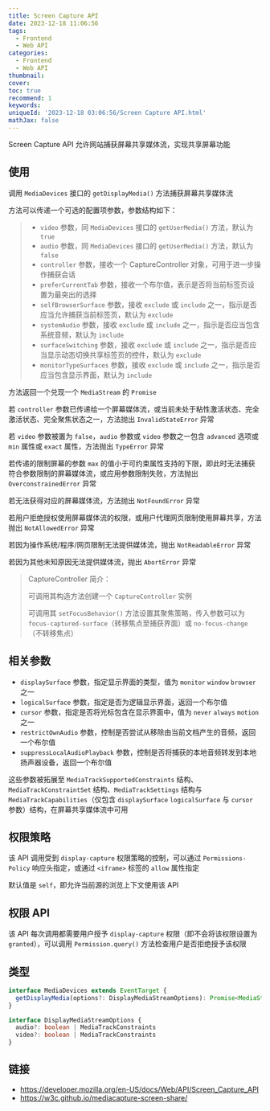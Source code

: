 ```yaml
---
title: Screen Capture API
date: 2023-12-18 11:06:56
tags:
  - Frontend
  - Web API
categories:
  - Frontend
  - Web API
thumbnail:
cover:
toc: true
recommend: 1
keywords:
uniqueId: '2023-12-18 03:06:56/Screen Capture API.html'
mathJax: false
---
```


Screen Capture API 允许网站捕获屏幕共享媒体流，实现共享屏幕功能

## 使用

调用 `MediaDevices` 接口的 `getDisplayMedia()` 方法捕获屏幕共享媒体流

方法可以传递一个可选的配置项参数，参数结构如下：

> * `video` 参数，同 `MediaDevices` 接口的 `getUserMedia()` 方法，默认为 `true`
> * `audio` 参数，同 `MediaDevices` 接口的 `getUserMedia()` 方法，默认为 `false`
> * `controller` 参数，接收一个 CaptureController 对象，可用于进一步操作捕获会话
> * `preferCurrentTab` 参数，接收一个布尔值，表示是否将当前标签页设置为最突出的选择
> * `selfBrowserSurface` 参数，接收 `exclude` 或 `include` 之一，指示是否应当允许捕获当前标签页，默认为 `exclude`
> * `systemAudio` 参数，接收 `exclude` 或 `include` 之一，指示是否应当包含系统音频，默认为 `include`
> * `surfaceSwitching` 参数，接收 `exclude` 或 `include` 之一，指示是否应当显示动态切换共享标签页的控件，默认为 `exclude`
> * `monitorTypeSurfaces` 参数，接收 `exclude` 或 `include` 之一，指示是否应当包含显示界面，默认为 `include`

方法返回一个兑现一个 `MediaStream` 的 `Promise`

若 `controller` 参数已传递给一个屏幕媒体流，或当前未处于粘性激活状态、完全激活状态、完全聚焦状态之一，方法抛出 `InvalidStateError` 异常

若 `video` 参数被置为 `false`，`audio` 参数或 `video` 参数之一包含 `advanced` 选项或 `min` 属性或 `exact` 属性，方法抛出 `TypeError` 异常

若传递的限制屏幕的参数 `max` 的值小于可约束属性支持的下限，即此时无法捕获符合参数限制的屏幕媒体流，或应用参数限制失败，方法抛出 `OverconstrainedError` 异常

若无法获得对应的屏幕媒体流，方法抛出 `NotFoundError` 异常

若用户拒绝授权使用屏幕媒体流的权限，或用户代理网页限制使用屏幕共享，方法抛出 `NotAllowedError` 异常

若因为操作系统/程序/网页限制无法提供媒体流，抛出 `NotReadableError` 异常

若因为其他未知原因无法提供媒体流，抛出 `AbortError` 异常

> CaptureController 简介：
>
> 可调用其构造方法创建一个 `CaptureController` 实例
>
> 可调用其 `setFocusBehavior()` 方法设置其聚焦策略，传入参数可以为 `focus-captured-surface`（转移焦点至捕获界面）或 `no-focus-change`（不转移焦点）

## 相关参数

* `displaySurface` 参数，指定显示界面的类型，值为 `monitor` `window` `browser` 之一
* `logicalSurface` 参数，指定是否为逻辑显示界面，返回一个布尔值
* `cursor` 参数，指定是否将光标包含在显示界面中，值为 `never` `always` `motion` 之一
* `restrictOwnAudio` 参数，控制是否尝试从移除由当前文档产生的音频，返回一个布尔值
* `suppressLocalAudioPlayback` 参数，控制是否将捕获的本地音频转发到本地扬声器设备，返回一个布尔值

这些参数被拓展至 `MediaTrackSupportedConstraints` 结构、`MediaTrackConstraintSet` 结构、`MediaTrackSettings` 结构与 `MediaTrackCapabilities`（仅包含 `displaySurface` `logicalSurface` 与 `cursor` 参数）结构，在屏幕共享媒体流中可用

## 权限策略

该 API 调用受到 `display-capture` 权限策略的控制，可以通过 `Permissions-Policy` 响应头指定，或通过 `<iframe>` 标签的 `allow` 属性指定

默认值是 `self`，即允许当前源的浏览上下文使用该 API

## 权限 API

该 API 每次调用都需要用户授予 `display-capture` 权限（即不会将该权限设置为 `granted`），可以调用 `Permission.query()` 方法检查用户是否拒绝授予该权限

## 类型

```ts
interface MediaDevices extends EventTarget {
  getDisplayMedia(options?: DisplayMediaStreamOptions): Promise<MediaStream>
}

interface DisplayMediaStreamOptions {
  audio?: boolean | MediaTrackConstraints
  video?: boolean | MediaTrackConstraints
}
```

## 链接

* <https://developer.mozilla.org/en-US/docs/Web/API/Screen_Capture_API>
* <https://w3c.github.io/mediacapture-screen-share/>
